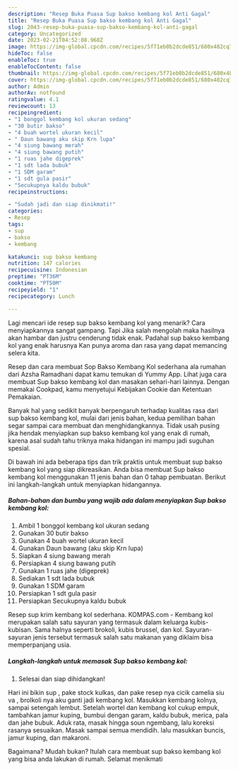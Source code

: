 ```yaml
---
description: "Resep Buka Puasa Sup bakso kembang kol Anti Gagal"
title: "Resep Buka Puasa Sup bakso kembang kol Anti Gagal"
slug: 2043-resep-buka-puasa-sup-bakso-kembang-kol-anti-gagal
category: Uncategorized
date: 2023-02-21T04:52:08.968Z
image: https://img-global.cpcdn.com/recipes/5f71eb0b2dcde851/680x482cq70/sup-bakso-kembang-kol-foto-resep-utama.jpg
hideToc: false
enableToc: true
enableTocContent: false
thumbnail: https://img-global.cpcdn.com/recipes/5f71eb0b2dcde851/680x482cq70/sup-bakso-kembang-kol-foto-resep-utama.jpg
cover: https://img-global.cpcdn.com/recipes/5f71eb0b2dcde851/680x482cq70/sup-bakso-kembang-kol-foto-resep-utama.jpg
author: Admin
authorAv: notfound
ratingvalue: 4.1
reviewcount: 13
recipeingredient:
- "1 bonggol kembang kol ukuran sedang"
- "30 butir bakso"
- "4 buah wortel ukuran kecil"
- " Daun bawang aku skip Krn lupa"
- "4 siung bawang merah"
- "4 siung bawang putih"
- "1 ruas jahe digeprek"
- "1 sdt lada bubuk"
- "1 SDM garam"
- "1 sdt gula pasir"
- "Secukupnya kaldu bubuk"
recipeinstructions:

- "Sudah jadi dan siap dinikmati!"
categories:
- Resep
tags:
- sup
- bakso
- kembang

katakunci: sup bakso kembang 
nutrition: 147 calories
recipecuisine: Indonesian
preptime: "PT36M"
cooktime: "PT50M"
recipeyield: "1"
recipecategory: Lunch

---
```



Lagi mencari ide resep sup bakso kembang kol yang menarik? Cara menyiapkannya sangat gampang. Tapi Jika salah mengolah maka hasilnya akan hambar dan justru cenderung tidak enak. Padahal sup bakso kembang kol yang enak harusnya Kan punya aroma dan rasa yang dapat memancing selera kita.


Resep dan cara membuat Sop Bakso Kembang Kol sederhana ala rumahan dari Azsha Ramadhani dapat kamu temukan di Yummy App. Lihat juga cara membuat Sup bakso kembang kol dan masakan sehari-hari lainnya. Dengan memakai Cookpad, kamu menyetujui Kebijakan Cookie dan Ketentuan Pemakaian.

Banyak hal yang sedikit banyak berpengaruh terhadap kualitas rasa dari sup bakso kembang kol, mulai dari jenis bahan, kedua pemilihan bahan segar sampai cara membuat dan menghidangkannya. Tidak usah pusing jika hendak menyiapkan sup bakso kembang kol yang enak di rumah, karena asal sudah tahu triknya maka hidangan ini mampu jadi suguhan spesial.


Di bawah ini ada beberapa tips dan trik praktis untuk membuat sup bakso kembang kol yang siap dikreasikan. Anda bisa membuat Sup bakso kembang kol menggunakan 11 jenis bahan dan 0 tahap pembuatan. Berikut ini langkah-langkah untuk menyiapkan hidangannya.

<!--inarticleads1-->

##### Bahan-bahan dan bumbu yang wajib ada dalam menyiapkan Sup bakso kembang kol:

1. Ambil 1 bonggol kembang kol ukuran sedang
1. Gunakan 30 butir bakso
1. Gunakan 4 buah wortel ukuran kecil
1. Gunakan  Daun bawang (aku skip Krn lupa)
1. Siapkan 4 siung bawang merah
1. Persiapkan 4 siung bawang putih
1. Gunakan 1 ruas jahe (digeprek)
1. Sediakan 1 sdt lada bubuk
1. Gunakan 1 SDM garam
1. Persiapkan 1 sdt gula pasir
1. Persiapkan Secukupnya kaldu bubuk


Resep sup krim kembang kol sederhana. KOMPAS.com - Kembang kol merupakan salah satu sayuran yang termasuk dalam keluarga kubis-kubisan. Sama halnya seperti brokoli, kubis brussel, dan kol. Sayuran-sayuran jenis tersebut termasuk salah satu makanan yang diklaim bisa memperpanjang usia. 

<!--inarticleads2-->

##### Langkah-langkah untuk memasak Sup bakso kembang kol:


1. Selesai dan siap dihidangkan!

Hari ini bikin sup , pake stock kulkas, dan pake resep nya cicik camelia siu va , brolkoli nya aku ganti jadi kembang kol. Masukkan kembang kolnya, sampai setengah lembut. Setelah wortel dan kembang kol cukup empuk, tambahkan jamur kuping, bumbui dengan garam, kaldu bubuk, merica, pala dan jahe bubuk. Aduk rata, masak hingga soun ngembang, lalu koreksi rasanya sesuaikan. Masak sampai semua mendidih. lalu masukkan buncis, jamur kuping, dan makaroni. 

Bagaimana? Mudah bukan? Itulah cara membuat sup bakso kembang kol yang bisa anda lakukan di rumah. Selamat menikmati

